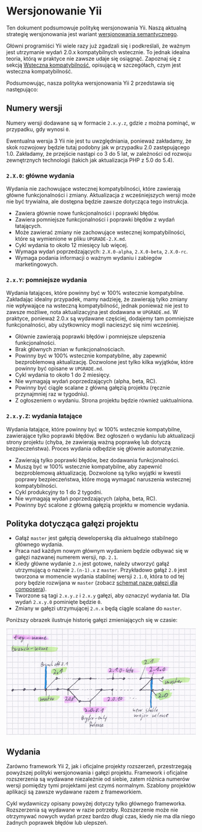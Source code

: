 Wersjonowanie Yii
=================

Ten dokument podsumowuje politykę wersjonowania Yii. Naszą aktualną strategię wersjonowania jest wariant [wersjonowania semantycznego](https://semver.org/).

Główni programiści Yii wiele razy już zgadzali się i podkreślali, że ważnym jest utrzymanie wydań 2.0.x kompatybilnych 
wstecznie. To jednak idealna teoria, którą w praktyce nie zawsze udaje się osiągnąć. Zapoznaj się z sekcją [Wsteczna kompatybilność](bc.md), 
opisującą w szczegółach, czym jest wsteczna kompatybilność.

Podsumowując, nasza polityka wersjonowania Yii 2 przedstawia się następująco:

## Numery wersji

Numery wersji dodawane są w formacie `2.x.y.z`, gdzie `z` można pominąć, w przypadku, gdy wynosi `0`.

Ewentualna wersja 3 Yii nie jest tu uwzględniania, ponieważ zakładamy, że skok rozwojowy będzie tutaj podobny jak w przypadku 2.0 
zastępującego 1.0. Zakładamy, że przejście nastąpi co 3 do 5 lat, w zależności od rozwoju zewnętrznych technologii (takich jak 
aktualizacja PHP z 5.0 do 5.4).

### `2.X.0`: główne wydania

Wydania nie zachowujące wstecznej kompatybilności, które zawierają główne funkcjonalności i zmiany. Aktualizacja z wcześniejszych 
wersji może nie być trywialna, ale dostępna będzie zawsze dotycząca tego instrukcja.

* Zawiera głównie nowe funkcjonalności i poprawki błędów.
* Zawiera pomniejsze funkcjonalności i poprawki błędów z wydań łatających.
* Może zawierać zmiany nie zachowujące wstecznej kompatybilności,  które są wymienione w pliku `UPGRADE-2.X.md`.
* Cykl wydania to około 12 miesięcy lub więcej.
* Wymaga wydań poprzedzających: `2.X.0-alpha`, `2.X.0-beta`, `2.X.0-rc`.
* Wymaga podania informacji o ważnym wydaniu i zabiegów marketingowych.


### `2.x.Y`: pomniejsze wydania

Wydania łatająces, które powinny być w 100% wstecznie kompatybilne. Zakładając idealny przypadek, mamy nadzieję, że zawierają tylko 
zmiany nie wpływające na wsteczną kompatybilność, jednak ponieważ nie jest to zawsze możliwe, nota aktualizacyjna jest dodawana 
w `UPGRADE.md`. W praktyce, ponieważ 2.0.x są wydawane częściej, dodajemy tam pomniejsze funkcjonalności, aby użytkownicy mogli 
nacieszyć się nimi wcześniej.

* Głównie zawierają poprawki błędów i pomniejsze ulepszenia funkcjonalności.
* Brak głównych zmian w funkcjonalnościach.
* Powinny być w 100% wstecznie kompatybilne, aby zapewnić bezproblemową aktualizację. Dozwolone jest tylko kilka wyjątków, które powinny być opisane w `UPGRADE.md`.
* Cykl wydania to około 1 do 2 miesięcy.
* Nie wymagają wydań poprzedzających (alpha, beta, RC).
* Powinny być ciągle scalane z główną gałęzią projektu (ręcznie przynajmniej raz w tygodniu).
* Z ogłoszeniem o wydaniu. Strona projektu będzie również uaktualniona.


### `2.x.y.Z`: wydania łatające

Wydania łatające, które powinny być w 100% wstecznie kompatybilne, zawierające tylko poprawki błędów.
Bez ogłoszeń o wydaniu lub aktualizacji strony projektu (chyba, że zawierają ważną poprawkę lub dotyczą bezpieczeństwa).
Proces wydania odbędzie się głównie automatycznie.

* Zawierają tylko poprawki błędów, bez dodawania funkcjonalności.
* Muszą być w 100% wstecznie kompatybilne, aby zapewnić bezproblemową aktualizację. Dozwolone są tylko wyjątki w kwestii poprawy bezpieczeństwa, które mogą wymagać naruszenia wstecznej kompatybilności.
* Cykl produkcyjny to 1 do 2 tygodni.
* Nie wymagają wydań poprzedzających (alpha, beta, RC).
* Powinny być scalone z główną gałęzią projektu w momencie wydania.


## Polityka dotycząca gałęzi projektu

* Gałąź `master` jest gałęzią deweloperską dla aktualnego stabilnego głównego wydania.
* Praca nad każdym nowym głównym wydaniem będzie odbywać się w gałęzi nazwanej numerem wersji, np. `2.1`.
* Kiedy główne wydanie `2.n` jest gotowe, należy utworzyć gałąź utrzymującą o nazwie `2.(n-1).x` z `master`.
  Przykładowo gałąź `2.0` jest tworzona w momencie wydania stabilnej wersji `2.1.0`, która to od tej pory będzie rozwijana w `master`
  (zobacz [schemat nazw gałęzi dla composera](https://getcomposer.org/doc/02-libraries.md#branches)).
* Tworzone są tagi `2.x.y.z` i `2.x.y` gałęzi, aby oznaczyć wydania łat. Dla wydań `2.x.y.0` pominięte będzie `0`.
* Zmiany w gałęzi utrzymującej `2.n.x` będą ciągle scalane do `master`.

Poniższy obrazek ilustruje historię gałęzi zmieniających się w czasie:

![Polityka gałęzi projektu](versions-branches.png)


## Wydania

Zarówno framework Yii 2, jak i oficjalne projekty rozszerzeń, przestrzegają powyższej polityki wersjonowania i gałęzi projektu.
Framework i oficjalne rozszerzenia są wydawane niezależnie od siebie, zatem różnica numerów wersji pomiędzy tymi projektami jest czymś normalnym.
Szablony projektów aplikacji są zawsze wydawane razem z frameworkiem.

Cykl wydawniczy opisany powyżej dotyczy tylko głównego frameworka.
Rozszerzenia są wydawane w razie potrzeby.
Rozszerzenie może nie otrzymywać nowych wydań przez bardzo długi czas, kiedy nie ma dla niego żadnych poprawek błędów lub ulepszeń.
